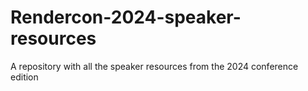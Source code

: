 # Rendercon-2024-speaker-resources
A repository with all the speaker resources from the 2024 conference edition
